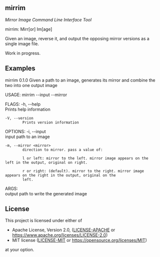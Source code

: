 ## mirrim

_Mirror Image Command Line Interface Tool_

mirrim: Mirr[or] Im[age]

Given an image, reverse it, and output the opposing mirror versions as a single image file.

Work in progress.

## Examples

mirrim 0.1.0
Given a path to an image, generates its mirror and combine the two into one output image

USAGE:
    mirrim <output-path> --input <input-path> --mirror <mirror>

FLAGS:
    -h, --help       
            Prints help information

    -V, --version    
            Prints version information


OPTIONS:
    -i, --input <input-path>    
            input path to an image

    -m, --mirror <mirror>       
            direction to mirror. pass a value of:

            l or left: mirror to the left. mirror image appears on the left in the output, original on right.

            r or right: (default). mirror to the right. mirror image appears on the right in the output, original on the
            left.

ARGS:
    <output-path>    
            output path to write the generated image


## License

This project is licensed under either of

 * Apache License, Version 2.0, ([LICENSE-APACHE](LICENSE-APACHE) or
   https://www.apache.org/licenses/LICENSE-2.0)
 * MIT license ([LICENSE-MIT](LICENSE-MIT) or
   https://opensource.org/licenses/MIT)

at your option.
